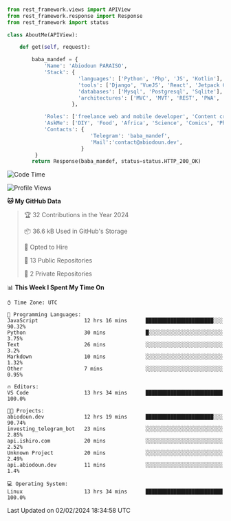 ###
```python
from rest_framework.views import APIView
from rest_framework.response import Response
from rest_framework import status

class AboutMe(APIView):

    def get(self, request):

        baba_mandef = {
            'Name': 'Abiodoun PARAISO',
            'Stack': {
                       'languages': ['Python', 'Php', 'JS', 'Kotlin'],
                       'tools': ['Django', 'VueJS', 'React', 'Jetpack Compose'],
                       'databases': ['Mysql', 'Postgresql', 'Sqlite'],
                       'architectures': ['MVC', 'MVT', 'REST', 'PWA', 'SPA', 'MicroServices']
                     },

            'Roles': ['freelance web and mobile developer', 'Content creator', 'Teacher', 'Mentor'],
            'AskMe': ['DIY', 'Food', 'Africa', 'Science', 'Comics', 'Photography', 'Tech', 'Programming'],
            'Contacts': {
                           'Telegram': 'baba_mandef',
                           'Mail':'contact@abiodoun.dev',
                        }
         }
        return Response(baba_mandef, status=status.HTTP_200_OK)

```                    

<!--START_SECTION:waka-->
![Code Time](http://img.shields.io/badge/Code%20Time-916%20hrs%2018%20mins-blue)

![Profile Views](http://img.shields.io/badge/Profile%20Views-0-blue)

**🐱 My GitHub Data** 

> 🏆 32 Contributions in the Year 2024
 > 
> 📦 36.6 kB Used in GitHub's Storage 
 > 
> 💼 Opted to Hire
 > 
> 📜 13 Public Repositories 
 > 
> 🔑 2 Private Repositories  
 > 
📊 **This Week I Spent My Time On** 

```text
⌚︎ Time Zone: UTC

💬 Programming Languages: 
JavaScript               12 hrs 16 mins      ██████████████████████░░░   90.32% 
Python                   30 mins             █░░░░░░░░░░░░░░░░░░░░░░░░   3.75% 
Text                     26 mins             ░░░░░░░░░░░░░░░░░░░░░░░░░   3.2% 
Markdown                 10 mins             ░░░░░░░░░░░░░░░░░░░░░░░░░   1.32% 
Other                    7 mins              ░░░░░░░░░░░░░░░░░░░░░░░░░   0.95%

🔥 Editors: 
VS Code                  13 hrs 34 mins      █████████████████████████   100.0%

🐱‍💻 Projects: 
abiodoun.dev             12 hrs 19 mins      ██████████████████████░░░   90.74% 
investing_telegram_bot   23 mins             ░░░░░░░░░░░░░░░░░░░░░░░░░   2.85% 
api.ishiro.com           20 mins             ░░░░░░░░░░░░░░░░░░░░░░░░░   2.52% 
Unknown Project          20 mins             ░░░░░░░░░░░░░░░░░░░░░░░░░   2.49% 
api.abiodoun.dev         11 mins             ░░░░░░░░░░░░░░░░░░░░░░░░░   1.4%

💻 Operating System: 
Linux                    13 hrs 34 mins      █████████████████████████   100.0%

```


 Last Updated on 02/02/2024 18:34:58 UTC
<!--END_SECTION:waka-->
